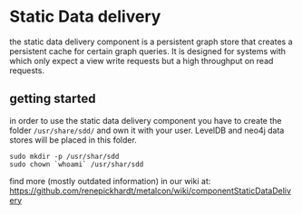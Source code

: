 Static Data delivery
========
the static data delivery component is a persistent graph store that creates a persistent cache for certain graph queries. It is designed for systems with which only expect a view write requests but a high throughput on read requests.


## getting started
in order to use the static data delivery component you have to create the folder `/usr/share/sdd/` and own it with your user. LevelDB and neo4j data stores will be placed in this folder.
```
sudo mkdir -p /usr/shar/sdd
sudo chown `whoami` /usr/shar/sdd
```


find more (mostly outdated information) in our wiki at: https://github.com/renepickhardt/metalcon/wiki/componentStaticDataDelivery


